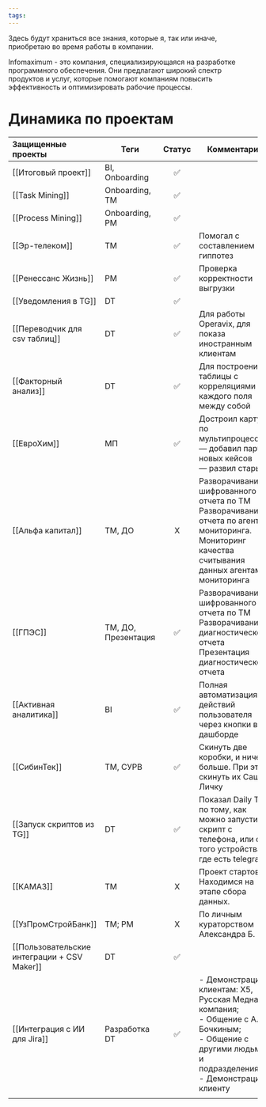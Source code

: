 ```yaml
---
tags:
---
```

Здесь будут храниться все знания, которые я, так или иначе, приобретаю во время работы в компании.

Infomaximum - это компания, специализирующаяся на разработке программного обеспечения. Они предлагают широкий спектр продуктов и услуг, которые помогают компаниям повысить эффективность и оптимизировать рабочие процессы.

# Динамика по проектам

| Защищенные проекты                          | Теги                | Статус | Комментарий                                                                                                                                                  |
| :------------------------------------------ | ------------------- | :----: | ------------------------------------------------------------------------------------------------------------------------------------------------------------ |
| [[Итоговый проект]]                         | BI, Onboarding      |   ✅    |                                                                                                                                                              |
| [[Task Mining]]                             | Onboarding, TM      |   ✅    |                                                                                                                                                              |
| [[Process Mining]]                          | Onboarding, PM      |   ✅    |                                                                                                                                                              |
| [[Эр-телеком]]                              | TM                  |   ✅    | Помогал с составлением гиппотез                                                                                                                              |
| [[Ренессанс Жизнь]]                         | PM                  |   ✅    | Проверка корректности выгрузки                                                                                                                               |
| [[Уведомления в TG]]                        | DT                  |   ✅    |                                                                                                                                                              |
| [[Переводчик для csv таблиц]]               | DT                  |   ✅    | Для работы Operavix, для показа иностранным клиентам                                                                                                         |
| [[Факторный анализ]]                        | DT                  |   ✅    | Для построения таблицы с корреляциями каждого поля между собой                                                                                               |
| [[ЕвроХим]]                                 | МП                  |   ✅    | Достроил карту по мультипроцессу.  <br>— добавил пару новых кейсов  <br>— развил старые                                                                      |
| [[Альфа капитал]]                           | TM, ДО              |   X    | Разворачивание шифрованного отчета по ТМ  <br>Разворачивание отчета по агентам мониторинга.  <br>Мониторинг качества считывания данных агентами мониторинга  |
| [[ГПЭС]]                                    | TM, ДО, Презентация |   ✅    | Разворачивание шифрованного отчета по ТМ  <br>Разворачивание диагностического отчета  <br>Презентация диагностического отчета                                |
| [[Активная аналитика]]                      | BI                  |   ✅    | Полная автоматизация действий пользователя через кнопки в дашборде                                                                                           |
| [[СибинТек]]                                | TM, СУРВ            |   ✅    | Скинуть две коробки, и ничего больше. При этом скинуть их Саше в Личку                                                                                       |
| [[Запуск скриптов из TG]]                   | DT                  |   ✅    | Показал Daily Tips по тому, как можно запустить скрипт с телефона, или с того устройства, где есть telegram                                                  |
| [[КАМАЗ]]                                   | TM                  |   X    | Проект стартовал. Находимся на этапе сбора данных.                                                                                                           |
| [[УзПромСтройБанк]]                         | TM; PM              |   X    | По личным кураторством Александра Б.                                                                                                                         |
| [[Пользовательские интеграции + CSV Maker]] | DT                  |   ✅    |                                                                                                                                                              |
| [[Интеграция с ИИ для Jira]]                | Разработка<br>DT    |   ✅    | - Демонстрация клиентам: Х5, Русская Медная компания;<br>- Общение с А. Бочкиным;<br>- Общение с другими людьми и подразделениями;<br>- Демонстрация клиенту |
|                                             |                     |        |                                                                                                                                                              |
